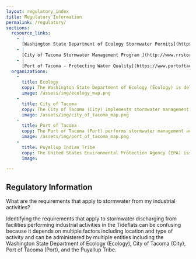 ```yaml
---
layout: regulatory_index
title: Regulatory Information
permalink: /regulatory/
sections:
  resource_links:
    - |
      [Washington State Department of Ecology Stormwater Permits](https://ecology.wa.gov/Regulations-Permits/Permits-certifications/Stormwater-general-permits/Industrial-stormwater-permit)
    - |
      [City of Tacoma Stormwater Management Program ](http://www.rrstormwater.com/city-tacoma-stormwater-management-regulation-compliance)
    - |
      [Port of Tacoma - Protecting Water Quality](https://www.portoftacoma.com/community/environment/water-quality)
  organizations:
    -
      title: Ecology
      copy: The Washington State Department of Ecology (Ecology) is delegated by the USEPA as the state water pollution control agency to administer the National Pollutant Discharge Elimination System (NPDES) and wastewater discharge programs for Washington State that includes permits for facilities performing industrial activities. Ecology has developed an industrial stormwater general permit as well as specific permits for various types of facilities performing industrial activities. Additional information on Ecology’s industrial stormwater permits is provided [here](ecology).
      image: /assets/img/ecology_map.png
    -
      title: City of Tacoma
      copy: The City of Tacoma (City) implements stormwater management activities within the City boundaries in accordance with the NPDES Stormwater Permit for Phase I Municipalities (MS4) that the City has received from Ecology. The City, as part of its permit activities, performs source control activities that includes industrial activities. Additional information on the City of Tacoma’s industrial stormwater requirements is provide [here](tacoma).
      image: /assets/img/city_of_tacoma_map.png
    -
      title: Port of Tacoma
      copy: The Port of Tacoma (Port) performs stormwater management activities on Port properties in accordance with a Phase I MS4 NPDES Permit from Ecology. Under the NPDES permit, the Port is responsible for complying with applicable requirements for the storm sewers it owns or operates, including on tenant-occupied properties. Generally, industrial activities are performed on Port properties. The Port and some Port tenants are also covered by ISGPs. Additional information on the Port’s industrial stormwater requirements is provided [here](port).
      image: /assets/img/port_of_tacoma_map.png
    -
      title: Puyallup Indian Tribe
      copy: The United States Environmental Protection Agency (EPA) issues NPDES permits on tribal lands in Washington State. Additional information on EPA’s NPDES program is provided [here](https://www.epa.gov/npdes/npdes-permit-writers-manual).
      image:

---
```


## Regulatory Information

What are the requirements that apply to stormwater from my industrial activities?

Identifying the requirements that apply to stormwater discharging from facilities performing industrial activities in the Tideflats can be confusing because it depends on multiple factors including location and type of activity and can be administered by multiple entities including the Washington State Department of Ecology (Ecology), City of Tacoma (City), Port of Tacoma (Port), and the Puyallup Tribe.

